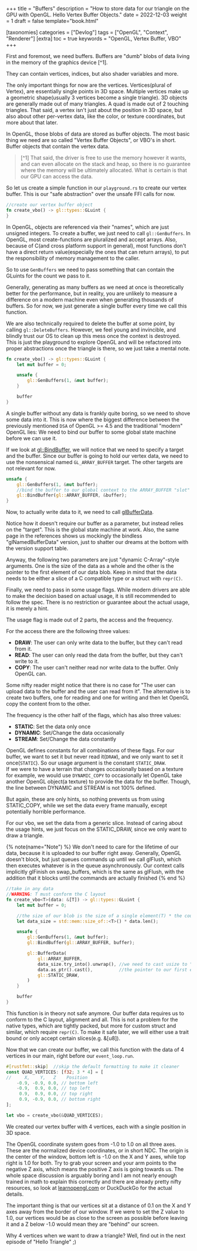 +++
title = "Buffers"
description = "How to store data for our triangle on the GPU with OpenGL. Hello Vertex Buffer Objects."
date = 2022-12-03
weight = 1
draft = false
template="book.html"

[taxonomies]
categories = ["Devlog"]
tags = ["OpenGL", "Context", "Renderer"]
[extra]
toc = true
keywords = "OpenGL, Vertex Buffer, VBO"
+++

First and foremost, we need buffers. 
Buffers are "dumb" blobs of data living in the memory of the graphics
device [^1]. 


They can contain vertices, indices, but also shader variables and
more.

The only important things for now are the vertices.
Vertices(plural of Vertex), are essentially single points in 3D space. 
Multiple vertices make up a geometric shape(usually 3 vertices become a single triangle). 3D objects are generally made out of many triangles. A quad is made out of 2 touching triangles. That said, a vertex isn't just about the position in 3D space, but also about other per-vertex data, like the color, or texture coordinates, but more about that later.

In OpenGL, those blobs of data are stored as buffer objects. 
The most basic thing we need are so called "Vertex Buffer Objects", or VBO's in
short. Buffer objects that contain the vertex data.

> [^1] That said, the driver is free to use the memory however it wants, and can even allocate on the stack and heap, so there is no guarantee where the memory will be ultimately allocated. What is certain is that our GPU can access the data.

So let us create a simple function in our `playground.rs` to create our vertex
buffer. This is our "safe abstraction" over the unsafe FFI calls for now. 

```rust 
//create our vertex buffer object
fn create_vbo() -> gl::types::GLuint {
}
```

In OpenGL, objects are referenced via their "names", which are just unsigned integers.
To create a buffer, we just need to call `gl::GenBuffers`. In OpenGL, most
create-functions are pluralized and accept arrays. Also, because of C(and cross
platform support in general), most
functions don't have a direct return value(especially the ones that can return arrays),
to put the responsibility of memory management to the caller.

So to use `GenBuffers` we need to pass something that can contain the GLuints
for the count we pass to it. 

Generally, generating as many buffers as we need at once is theoretically better
for the performance, but in reality, you are unlikely to measure a difference on
a modern machine even when generating thousands of buffers.
So for now, we just generate a single buffer every time we call this function.

We are also technically required to delete the buffer at some point, by calling
`gl::DeleteBuffers`. However, we feel young and invincible, and blindly
trust our OS to clean up this mess once the context is destroyed. This is just
the playground to explore OpenGL and will be refactored into proper abstractions
once the triangle is there, so we just take a mental note. 

```rust 
fn create_vbo() -> gl::types::GLuint {
    let mut buffer = 0;

    unsafe {
        gl::GenBuffers(1, &mut buffer);
    }

    buffer
}
```

A single buffer without any data is frankly quite boring, so we need to shove some data into it. 
This is now where the biggest difference between the previously mentioned `DSA`
of OpenGL >= 4.5 and the traditional "modern" OpenGL lies: We need to bind our
buffer to some global state machine before we can use it.

If we look at [gl::BindBuffer](https://registry.khronos.org/OpenGL-Refpages/gl4/html/glBindBuffer.xhtml), we will notice that we need to specify a target and the buffer. Since our buffer is going to hold our vertex data, we need to use the nonsensical named `GL_ARRAY_BUFFER` target. The other targets are not relevant for now.

```rust
unsafe {
    gl::GenBuffers(1, &mut buffer);
    //bind the buffer to our global context to the ARRAY_BUFFER "slot"
    gl::BindBuffer(gl::ARRAY_BUFFER, &buffer);
}
```

Now, to actually write data to it, we need to call
[glBufferData](https://registry.khronos.org/OpenGL-Refpages/gl4/html/glBufferData.xhtml).

Notice how it doesn't require our buffer as a parameter, but instead relies on the
"target". This is the global state machine at work. Also, the same page in the
references shows us mockingly the bindless "glNamedBufferData" version, just to
shatter our dreams at the bottom with the version support table. 

Anyway, the following two parameters are just "dynamic C-Array"-style arguments.
One is the size of the data as a whole and the other is the pointer to the first
element of our data blob. Keep in mind that the data needs to be either a slice
of a C compatible type or a struct with `repr(C)`. 

Finally, we need to pass in some usage flags. While modern drivers are able to make
the decision based on actual usage, it is still recommended to follow the
spec. There is no restriction or guarantee about the actual usage, it is merely
a hint.

The usage flag is made out of 2 parts, the access and the frequency.

For the access there are the following three values: 
- **DRAW**: The user can only write data to the buffer, but they can't read from it.
- **READ**: The user can only read the data from the buffer, but they can't write to it.
- **COPY**: The user can't neither read nor write data to the buffer. Only OpenGL can. 

Some nifty reader might notice that there is no case for "The user can upload
data to the buffer and the user can read from it". The alternative is to create two buffers, one for
reading and one for writing and then let OpenGL copy the content from to the
other. 

The frequency is the other half of the flags, which has also three values: 
- **STATIC**: Set the data only once
- **DYNAMIC**: Set/Change the data occasionally
- **STREAM**: Set/Change the data constantly

OpenGL defines constants for all combinations of these flags.
For our buffer, we want to set it but never read it(`DRAW`), and we only want to
set it once(`STATIC`). So our usage argument is the constant `STATIC_DRAW`.  
If we were to have a terrain that changes occasionally based on a texture for
example, we would use `DYNAMIC_COPY` to occasionally let OpenGL take another
OpenGL object(a texture) to provide the data for the buffer. Though, the line between
DYNAMIC and STREAM is not 100% defined. 

But again, these are only hints, so nothing prevents us from using STATIC_COPY,
while we set the data every frame manually, except potentially horrible
performance.

For our vbo, we set the data from a generic slice.
Instead of caring about the usage hints, we just focus on the STATIC_DRAW, since
we only want to draw a triangle.

{% note(name="Note") %}
We don't need to care for the lifetime of
our data, because it is uploaded to our buffer right away. 
Generally, OpenGL doesn't block, but just queues commands up until we 
call glFlush, which then executes whatever is in the queue asynchronously.
Our context calls implicitly glFinish on swap_buffers, which is the same as
glFlush, with the addition that it blocks until the commands are actually
finished
{% end %}

```rust 
//take in any data
//WARNING: T must conform the C layout
fn create_vbo<T>(data: &[T]) -> gl::types::GLuint {
    let mut buffer = 0;

    //the size of our blob is the size of a single element(T) * the counts of T in our slice
    let data_size = std::mem::size_of::<T>() * data.len();

    unsafe {
        gl::GenBuffers(1, &mut buffer);
        gl::BindBuffer(gl::ARRAY_BUFFER, buffer);

        gl::BufferData(
            gl::ARRAY_BUFFER,
            data_size.try_into().unwrap(), //we need to cast usize to "isize", panicking is fine in our playground
            data.as_ptr().cast(),          //the pointer to our first element in our slice
            gl::STATIC_DRAW,
        )
    }

    buffer
}
```

This function is in theory not safe anymore. Our buffer data requires us to conform
 to the C layout, alignment and all. This is not a problem for the native types,
which are tightly packed, but more for custom struct and similar, which require
`repr(C)`. To make it safe later, we will either use a trait bound or only
accept certain slices(e.g. &[u8]).

Now that we can create our buffer, we call this function with the data of 4
vertices in our main, right before our `event_loop.run`.

```rust 
#[rustfmt::skip]  //skip the default formatting to make it cleaner
const QUAD_VERTICES: [f32; 3 * 4] = [
//     X,    Y,   Z    Position
    -0.9, -0.9, 0.0, // bottom left
    -0.9,  0.9, 0.0, // top left
     0.9,  0.9, 0.0, // top right
     0.9, -0.9, 0.0, // bottom right
];

let vbo = create_vbo(&QUAD_VERTICES);
```
We created our vertex buffer with 4 vertices, each with a single position in 3D
space. 

The OpenGL coordinate system goes from -1.0 to 1.0 on all three axes. These are
the normalized device coordinates, or in short NDC. The origin
is the center of the window, bottom left is -1.0 on the X and Y axes, while top
right is 1.0 for both. Try to grab your screen and your arm points to the
negative Z axis, which means the positive Z axis is going towards us.
The whole space discussion is arguably boring and I am not nearly enough trained
in math to explain this correctly and there are already pretty nifty resources, so look at
[learnopengl.com](https://learnopengl.com/Getting-started/Coordinate-Systems) or DuckDuckGo for the actual details.

The important thing is that our vertices sit at a distance of 0.1 on the X and Y axes away from the border of our window.
If we were to set the Z value to 1.0, our vertices would be as close to the
screen as possible before leaving it and a Z below -1.0 would mean they are
"behind" our screen.

Why 4 vertices when we want to draw a triangle?
Well, find out in the next episode of "Hello Triangle" ;)
